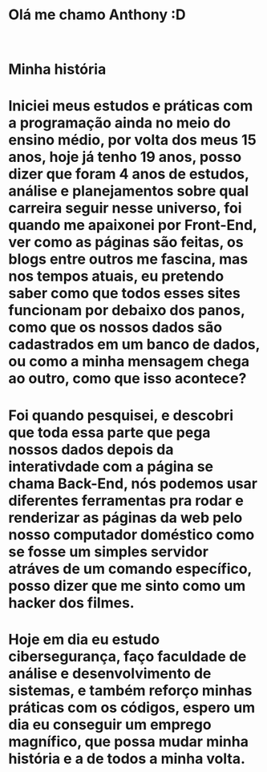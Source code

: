<h1 style="text-slign:center;"><strong>Olá me chamo Anthony :D</strong></h1><br>
<h1 style="text-slign:center;"><strong>Minha história</strong></h1>
<h1><strong>Iniciei meus estudos e práticas com a programação ainda no meio do ensino médio, por volta dos meus 15 anos, hoje já tenho 19 anos, posso
dizer que foram 4 anos de estudos, análise e planejamentos sobre qual carreira seguir nesse universo, foi quando me apaixonei por Front-End, ver
como as páginas são feitas, os blogs entre outros me fascina, mas nos tempos atuais, eu pretendo saber como que todos esses sites funcionam
por debaixo dos panos, como que os nossos dados são cadastrados em um banco de dados, ou como a minha mensagem chega ao outro, como que isso acontece?</strong></h1>
<h1><strong>Foi quando pesquisei, e descobri que toda essa parte que pega nossos dados depois da interativdade com a página se chama Back-End, nós podemos usar diferentes ferramentas
pra rodar e renderizar as páginas da web pelo nosso computador doméstico como se fosse um simples servidor atráves de um comando específico, 
posso dizer que me sinto como um hacker dos filmes.</strong></h1>
<h1><strong>Hoje em dia eu estudo cibersegurança, faço faculdade de análise e desenvolvimento de sistemas, e também reforço minhas práticas com os códigos,
espero um dia eu conseguir um emprego magnífico, que possa mudar minha história e a de todos a minha volta.</strong></h1>
